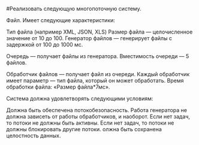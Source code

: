#Реализовать следующую многопоточную систему.

Файл. Имеет следующие характеристики:

Тип файла (например XML, JSON, XLS)
Размер файла — целочисленное значение от 10 до 100.
Генератор файлов — генерирует файлы с задержкой от 100 до 1000 мс.

Очередь — получает файлы из генератора. Вместимость очереди — 5 файлов.

Обработчик файлов — получает файл из очереди. Каждый обработчик имеет параметр — тип файла, который он может обработать. Время обработки файла: «Размер файла*7мс».

Система должна удовлетворять следующими условиям:

Должна быть обеспечена потокобезопасность.
Работа генератора не должна зависеть от работы обработчиков, и наоборот.
Если нет задач, то потоки не должны быть активны.
Если нет задач, то потоки не должны блокировать другие потоки.
олжна быть сохранена целостность данных.
